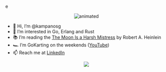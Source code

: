e
<p align="center">
  <img src="https://media.giphy.com/media/xTiIzJSKB4l7xTouE8/giphy.gif" alt="animated" />
</p>

- 👋 Hi, I’m @kampanosg
- 👀 I’m interested in Go, Erlang and Rust
- 📚 I’m reading the [The Moon Is a Harsh Mistress](https://search.brave.com/search?q=the+moon+is+a+harsh+mistress&source=web) by Robert A. Heinlein
- 🏎️ I’m GoKarting on the weekends ([YouTube](https://youtu.be/SMDz30XbHNY))
- 📫 Reach me at [LinkedIn](https://uk.linkedin.com/in/kampanosg)

<p align="center">
  <img src="https://camo.githubusercontent.com/4885cbff3d5edc5696358ecad6bdcbb4c76600544e7a16a6e0f6fdf0e857636f/68747470733a2f2f6d656469612e74656e6f722e636f6d2f68443536582d5135417a4d41414141692f676f706865722d7368616b696e672e676966" />
</p>
